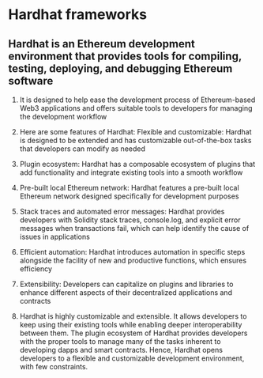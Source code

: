 # Hardhat frameworks

## Hardhat is an Ethereum development environment that provides tools for compiling, testing, deploying, and debugging Ethereum software

1. It is designed to help ease the development process of Ethereum-based Web3 applications and offers suitable tools to developers for managing the development workflow

2. Here are some features of Hardhat:
   Flexible and customizable: Hardhat is designed to be extended and has customizable out-of-the-box tasks that developers can modify as needed

3. Plugin ecosystem: Hardhat has a composable ecosystem of plugins that add functionality and integrate existing tools into a smooth workflow

4. Pre-built local Ethereum network: Hardhat features a pre-built local Ethereum network designed specifically for development purposes

5. Stack traces and automated error messages: Hardhat provides developers with Solidity stack traces, console.log, and explicit error messages when transactions fail, which can help identify the cause of issues in applications

6. Efficient automation: Hardhat introduces automation in specific steps alongside the facility of new and productive functions, which ensures efficiency

7. Extensibility: Developers can capitalize on plugins and libraries to enhance different aspects of their decentralized applications and contracts

8. Hardhat is highly customizable and extensible. It allows developers to keep using their existing tools while enabling deeper interoperability between them. The plugin ecosystem of Hardhat provides developers with the proper tools to manage many of the tasks inherent to developing dapps and smart contracts. Hence, Hardhat opens developers to a flexible and customizable development environment, with few constraints.
